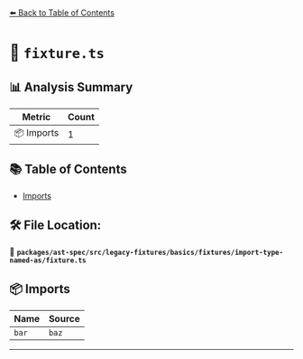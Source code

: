 [⬅️ Back to Table of Contents](../../../../../../../index.md)

# 📄 `fixture.ts`

## 📊 Analysis Summary

| Metric | Count |
|--------|-------|
| 📦 Imports | 1 |

## 📚 Table of Contents

- [Imports](#imports)

## 🛠️ File Location:
📂 **`packages/ast-spec/src/legacy-fixtures/basics/fixtures/import-type-named-as/fixture.ts`**

## 📦 Imports

| Name | Source |
|------|--------|
| `bar` | `baz` |


---